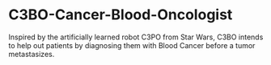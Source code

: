 # C3BO-Cancer-Blood-Oncologist
Inspired by the artificially learned robot C3PO from Star Wars, C3BO intends to help out patients by diagnosing them with Blood Cancer before a tumor metastasizes.
